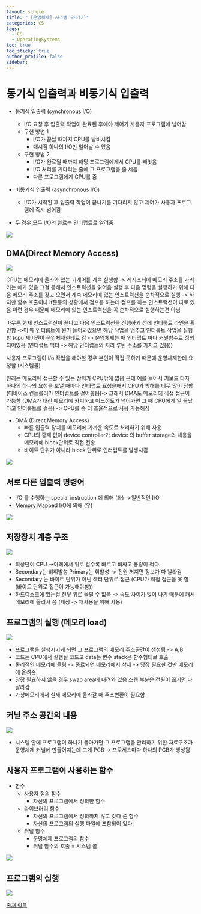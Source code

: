 ```yaml
---
layout: single
title: " [운영체제] 시스템 구조(2)"
categories: CS
tags:
  - CS
  - OperatingSystems
toc: true
toc_sticky: true
author_profile: false
sidebar:
---
```

# 동기식 입출력과 비동기식 입출력

- 동기식 입출력 (synchronous I/O)
	- I/O 요청 후 입출력 작업이 완료된 후에야 제어가 사용자 프로그램에 넘어감
	- 구현 방법 1
		- I/O가 끝날 때까지 CPU를 낭비시킴
		- 매시점 하나의 I/O만 일어날 수 있음
	- 구현 방법 2
		- I/O가 완료될 때까지 해당 프로그램에게서 CPU를 빼앗음
		- I/O 처리를 기다리는 줄에 그 프로그램을 줄 세움
		- 다른 프로그램에게 CPU를 줌
- 비동기식 입출력 (asynchronous I/O)
	- I/O가 시작된 후 입출력 작업이 끝나기를 기다리지 않고 제어가 사용자 프로그램에 즉시 넘어감

- 두 경우 모두 I/O의 완료는 인터럽트로 알려줌

![](https://i.imgur.com/qMTqjuC.png)

## DMA(Direct Memory Access)

![](https://i.imgur.com/w714XxJ.png)


CPU는 메모리에 올라와 있는 기계어를 계속 실행함 -> 레지스터에 메모리 주소를 가리키는 애가 있음 그걸 통해서 인스트럭션을 읽어옴 실행 후 다음 명령을 실행하기 위해 다음 메모리 주소를 갖고 오면서 계속 메모리에 있는 인스트럭션을 순차적으로 실행 -> 하지만 함수 호출이나 if문등의 상황에서 점프를 하는데 점프를 하는 인스트럭션이 따로 있음 이런 경우 때문에 메모리에 있는 인스트럭션을 꼭 순차적으로 실행하는건 아님      

아무튼 현재 인스트럭션이 끝나고 다음 인스트럭션을 진행하기 전에 인터룹트 라인을 확인함 ->이 때 인터룹트에 뭔가 들어와있으면 해당 작업을 멈추고 인터룹트 작업을 실행함 (cpu 제어권이 운영체재한테로 감 -> 운영체제는 매 인터럽트 마다 커널함수로 정의 되어있음 (인터럽트 백터 -> 해당 인터럽트의 처리 루틴 주소를 가지고 있음))

사용자 프로그램이 i/o 작업을 해야할 경우 본인이 직접 못하기 때문에 운영체제한테 요청함 (시스템콜)

원래는 메모리에 접근할 수 있는 장치가 CPU밖에 없음 근데 예를 들어서 키보드 타자 하나의 하나의 요청을 보낼 때마다 인터럽트 요청을해서 CPU가 방해를 너무 많이 당함 (디바이스 컨트롤러가 인터럽트를 걸어놓음)-> 그래서 DMA도 메모리에 직접 접근이 가능함 (DMA가 대신 메모리에 카피하고 어느정도가 넘어가면 그 때 CPU에게 일 끝났다고 인터룹트를 걸음)
-> CPU를 좀 더 효율적으로 사용 가능해짐    

- DMA (Direct Memory Access)
	- 빠른 입출력 장치를 메모리에 가까운 속도로 처리하기 위해 사용
	- CPU의 중재 없이 device controller가 device 의 buffer storage의 내용을 메모리에 block단위로 직접 전송
	- 바이트 단위가 아니라 block 단위로 인터럽트를 발생시킴

![](https://i.imgur.com/eCz67bS.png)

## 서로 다른 입출력 명령어

- I/O 를 수행하는 special instruction 에 의해 (좌) ->일반적인 I/O
- Memory Mapped I/O에 의해 (우)


![](https://i.imgur.com/dc0Hf8r.png)


## 저장장치 계층 구조 

![](https://i.imgur.com/826azxH.png)

- 최상단이 CPU ->아래에서 위로 갈수록 빠르고 비싸고 용량이 적다.
- Secondary는 비휘발성 Primary는 휘발성 -> 전원 꺼지면 정보가 다 날라감
- Secondary 는 바이트 단위가 아닌 섹터 단위로 접근 (CPU가 직접 접근을 못 함 (바이트 단위로 접근이 가능해야함))
- 하드디스크에 있는걸 전부 위로 올릴 수 없음 -> 속도 차이가 많이 나기 때문에 캐시메모리에 올려서 씀 (캐싱 -> 재사용을 위해 사용)

## 프로그램의 실행 (메모리 load)

![](https://i.imgur.com/GRYLYS4.png)

- 프로그램을 실행시키게 되면 그 프로그램의 메모리 주소공간이 생성됨 -> A,B 
- 코드는 CPU에서 실행될 코드고 data는 변수 stack은 함수형태로 호출
- 물리적인 메모리에 올림 -> 종료되면 메모리에서 삭제 -> 당장 필요한 것만 메모리에 올려줌
- 당장 필요하지 않을 경우 swap area에 내려와 있음 스웹 부분은 전원이 끊기면 다 날라감
- 가상메모리에서 실제 메모리에 올라갈 때 주소변환이 필요함


## 커널 주소 공간의 내용

![](https://i.imgur.com/NF0LjMI.png)

- 시스템 안에 프로그램이 하나가 돌아가면 그 프로그램을 관리하기 위한 자료구조가 운영체제 커널에 만들어지는데 그게 PCB -> 프로세스마다 하나의 PCB가 생성됨


## 사용자 프로그램이 사용하는 함수

- 함수 
	- 사용자 정의 함수
		- 자신의 프로그램에서 정의한 함수
	- 라이브러리 함수
		- 자신의 프로그램에서 정의하지 않고 갖다 쓴 함수
		- 자신의 프로그램의 실행 파일에 포함되어 있다.
	- 커널 함수
		- 운영체제 프로그램의 함수
		- 커널 함수의 호출 = 시스템 콜

![](https://i.imgur.com/hA4m4uq.png)

## 프로그램의 실행

![](https://i.imgur.com/RkpPbL9.png)



[출처 링크](https://core.ewha.ac.kr/publicview/C0101020140314151238067290?vmode=f)